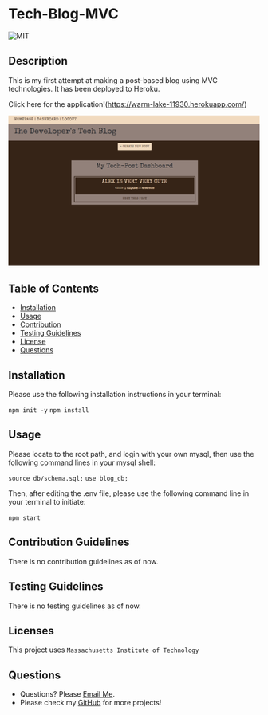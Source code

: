 # Tech-Blog-MVC

  ![MIT](https://img.shields.io/badge/license-MIT-green)

## Description
This is my first attempt at making a post-based blog using MVC technologies. 
It has been deployed to Heroku.

Click here for the application!(https://warm-lake-11930.herokuapp.com/)

![This is an image](SS.png)

## Table of Contents
- [Installation](#installation)
- [Usage](#usage)
- [Contribution](#contributing)
- [Testing Guidelines](#testing)
- [License](#licenses)
- [Questions](#questions)


## Installation <a name="installation"></a>

Please use the following installation instructions in your terminal:

```npm init -y```
```npm install```


## Usage <a name="usage"></a>

Please locate to the root path, and login with your own mysql, then use the following command lines in your mysql shell:

```source db/schema.sql;```
```use blog_db;```

Then, after editing the .env file, please use the following command line in your terminal to initiate:

```npm start```


## Contribution Guidelines <a name="contributing"></a>

There is no contribution guidelines as of now. 



## Testing Guidelines <a name="testing"></a>

There is no testing guidelines as of now. 



## Licenses <a name="licenses"></a>

This project uses  ```Massachusetts Institute of Technology```



## Questions <a name="questions"></a>

- Questions? Please [Email Me](mailto:tony.bs.0303@gmail.com).
- Please check my [GitHub](https://github.com/tonybs03) for more projects!
